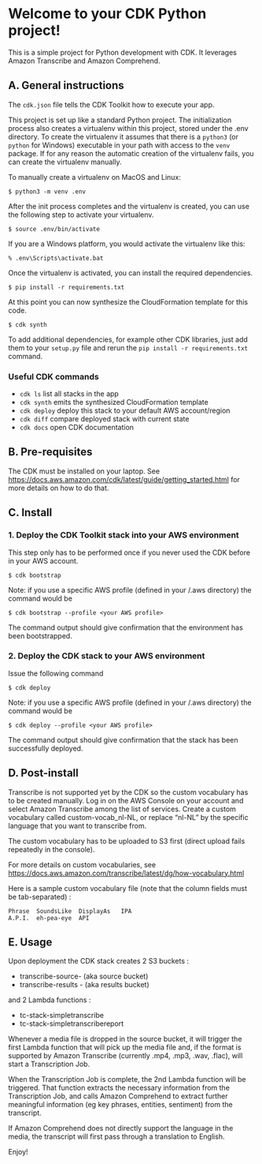 
# Welcome to your CDK Python project!

This is a simple project for Python development with CDK.
It leverages Amazon Transcribe and Amazon Comprehend.

## A. General instructions

The `cdk.json` file tells the CDK Toolkit how to execute your app.

This project is set up like a standard Python project.  The initialization
process also creates a virtualenv within this project, stored under the .env
directory.  To create the virtualenv it assumes that there is a `python3`
(or `python` for Windows) executable in your path with access to the `venv`
package. If for any reason the automatic creation of the virtualenv fails,
you can create the virtualenv manually.

To manually create a virtualenv on MacOS and Linux:

```
$ python3 -m venv .env
```

After the init process completes and the virtualenv is created, you can use the following
step to activate your virtualenv.

```
$ source .env/bin/activate
```

If you are a Windows platform, you would activate the virtualenv like this:

```
% .env\Scripts\activate.bat
```

Once the virtualenv is activated, you can install the required dependencies.

```
$ pip install -r requirements.txt
```

At this point you can now synthesize the CloudFormation template for this code.

```
$ cdk synth
```

To add additional dependencies, for example other CDK libraries, just add
them to your `setup.py` file and rerun the `pip install -r requirements.txt`
command.

### Useful CDK commands 

 * `cdk ls`          list all stacks in the app
 * `cdk synth`       emits the synthesized CloudFormation template
 * `cdk deploy`      deploy this stack to your default AWS account/region
 * `cdk diff`        compare deployed stack with current state
 * `cdk docs`        open CDK documentation


## B.	Pre-requisites
The CDK must be installed on your laptop.
See https://docs.aws.amazon.com/cdk/latest/guide/getting_started.html for more details on how to do that.

## C.	Install

### 1.	Deploy the CDK Toolkit stack into your AWS environment
This step only has to be performed once if you never used the CDK before in your AWS account.

```
$ cdk bootstrap  
```

Note: if you use a specific AWS profile (defined in your <HOME>/.aws directory) the command would be 

```
$ cdk bootstrap --profile <your AWS profile>
```

The command output should give confirmation that the environment has been bootstrapped.
 

### 2.	Deploy the CDK stack to your AWS environment
Issue the following command 

```
$ cdk deploy
```

Note: if you use a specific AWS profile (defined in your <HOME>/.aws directory) the command would be 

```
$ cdk deploy --profile <your AWS profile>
```

The command output should give confirmation that the stack has been successfully deployed.
 

## D.	Post-install
Transcribe is not supported yet by the CDK so the custom vocabulary has to be created manually.
Log in on the AWS Console on your account and select Amazon Transcribe among the list of services.
Create a custom vocabulary called custom-vocab_nl-NL, or replace “nl-NL” by the specific language that you want to transcribe from.
 
The custom vocabulary has to be uploaded to S3 first (direct upload fails repeatedly in the console).

For more details on custom vocabularies, see https://docs.aws.amazon.com/transcribe/latest/dg/how-vocabulary.html 

Here is a sample custom vocabulary file (note that the column fields must be tab-separated) :

```
Phrase	SoundsLike	DisplayAs	IPA
A.P.I.	eh-pea-eye	API
```


## E. Usage

Upon deployment the CDK stack creates 2 S3 buckets : 
- transcribe-source-<random-string> (aka source bucket)
- transcribe-results -<random-string> (aka results bucket)

and 2 Lambda functions :
- tc-stack-simpletranscribe<ID1>
- tc-stack-simpletranscribereport<ID2>

Whenever a media file is dropped in the source bucket, it will trigger the first Lambda function that will pick up the media file and, if the format is supported by Amazon Transcribe (currently .mp4, .mp3, .wav, .flac), will start a Transcription Job.

When the Transcription Job is complete, the 2nd Lambda function will be triggered. That function extracts the necessary information from the Transcription Job, and calls Amazon Comprehend to extract further meaningful information (eg key phrases, entities, sentiment) from the transcript. 

If Amazon Comprehend does not directly support the language in the media, the transcript will first pass through a translation to English.


Enjoy!
